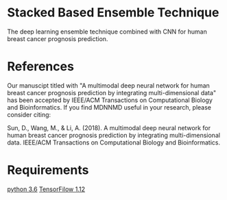 # Stacked Based Ensemble Technique
The deep learning ensemble technique combined with CNN for human breast cancer prognosis prediction.

# References

Our manuscipt titled with "A multimodal deep neural network for human breast cancer prognosis prediction by integrating multi-dimensional data" has been accepted by IEEE/ACM Transactions on Computational Biology and Bioinformatics. If you find MDNNMD useful in your research, please consider citing:

Sun, D., Wang, M., & Li, A. (2018). A multimodal deep neural network for human breast cancer prognosis prediction by integrating multi-dimensional data. IEEE/ACM Transactions on Computational Biology and Bioinformatics.
# Requirements
[python 3.6](https://www.python.org/downloads/)
[TensorFilow 1.12](https://www.tensorflow.org/install/)
